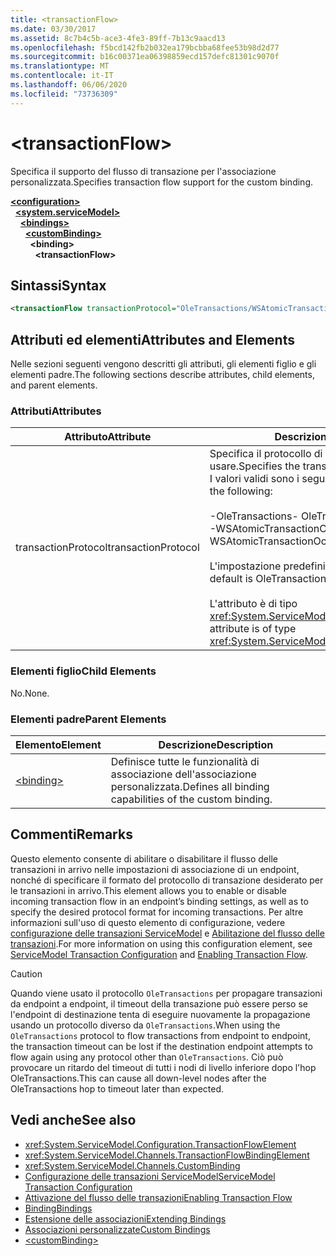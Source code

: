 ```yaml
---
title: <transactionFlow>
ms.date: 03/30/2017
ms.assetid: 8c7b4c5b-ace3-4fe3-89ff-7b13c9aacd13
ms.openlocfilehash: f5bcd142fb2b032ea179bcbba68fee53b98d2d77
ms.sourcegitcommit: b16c00371ea06398859ecd157defc81301c9070f
ms.translationtype: MT
ms.contentlocale: it-IT
ms.lasthandoff: 06/06/2020
ms.locfileid: "73736309"
---
```

# \<transactionFlow>
<span data-ttu-id="2ed50-101">Specifica il supporto del flusso di transazione per l'associazione personalizzata.</span><span class="sxs-lookup"><span data-stu-id="2ed50-101">Specifies transaction flow support for the custom binding.</span></span>  
  
[**\<configuration>**](../configuration-element.md)\
&nbsp;&nbsp;[**\<system.serviceModel>**](system-servicemodel.md)\
&nbsp;&nbsp;&nbsp;&nbsp;[**\<bindings>**](bindings.md)\
&nbsp;&nbsp;&nbsp;&nbsp;&nbsp;&nbsp;[**\<customBinding>**](custombinding.md)\
&nbsp;&nbsp;&nbsp;&nbsp;&nbsp;&nbsp;&nbsp;&nbsp;**\<binding>**\
&nbsp;&nbsp;&nbsp;&nbsp;&nbsp;&nbsp;&nbsp;&nbsp;&nbsp;&nbsp;**\<transactionFlow>**  
  
## <a name="syntax"></a><span data-ttu-id="2ed50-102">Sintassi</span><span class="sxs-lookup"><span data-stu-id="2ed50-102">Syntax</span></span>  
  
```xml  
<transactionFlow transactionProtocol="OleTransactions/WSAtomicTransactionOctober2004" />
```  
  
## <a name="attributes-and-elements"></a><span data-ttu-id="2ed50-103">Attributi ed elementi</span><span class="sxs-lookup"><span data-stu-id="2ed50-103">Attributes and Elements</span></span>  
 <span data-ttu-id="2ed50-104">Nelle sezioni seguenti vengono descritti gli attributi, gli elementi figlio e gli elementi padre.</span><span class="sxs-lookup"><span data-stu-id="2ed50-104">The following sections describe attributes, child elements, and parent elements.</span></span>  
  
### <a name="attributes"></a><span data-ttu-id="2ed50-105">Attributi</span><span class="sxs-lookup"><span data-stu-id="2ed50-105">Attributes</span></span>  
  
|<span data-ttu-id="2ed50-106">Attributo</span><span class="sxs-lookup"><span data-stu-id="2ed50-106">Attribute</span></span>|<span data-ttu-id="2ed50-107">Descrizione</span><span class="sxs-lookup"><span data-stu-id="2ed50-107">Description</span></span>|  
|---------------|-----------------|  
|<span data-ttu-id="2ed50-108">transactionProtocol</span><span class="sxs-lookup"><span data-stu-id="2ed50-108">transactionProtocol</span></span>|<span data-ttu-id="2ed50-109">Specifica il protocollo di transazione da usare.</span><span class="sxs-lookup"><span data-stu-id="2ed50-109">Specifies the transaction protocol to be used.</span></span> <span data-ttu-id="2ed50-110">I valori validi sono i seguenti:</span><span class="sxs-lookup"><span data-stu-id="2ed50-110">Valid values include the following:</span></span><br /><br /> <span data-ttu-id="2ed50-111">-OleTransactions</span><span class="sxs-lookup"><span data-stu-id="2ed50-111">-   OleTransactions</span></span><br /><span data-ttu-id="2ed50-112">-WSAtomicTransactionOctober2004</span><span class="sxs-lookup"><span data-stu-id="2ed50-112">-   WSAtomicTransactionOctober2004</span></span><br /><br /> <span data-ttu-id="2ed50-113">L'impostazione predefinita è OleTransactions.</span><span class="sxs-lookup"><span data-stu-id="2ed50-113">The default is OleTransactions.</span></span><br /><br /> <span data-ttu-id="2ed50-114">L'attributo è di tipo <xref:System.ServiceModel.TransactionProtocol>.</span><span class="sxs-lookup"><span data-stu-id="2ed50-114">This attribute is of type <xref:System.ServiceModel.TransactionProtocol>.</span></span>|  
  
### <a name="child-elements"></a><span data-ttu-id="2ed50-115">Elementi figlio</span><span class="sxs-lookup"><span data-stu-id="2ed50-115">Child Elements</span></span>  
 <span data-ttu-id="2ed50-116">No.</span><span class="sxs-lookup"><span data-stu-id="2ed50-116">None.</span></span>  
  
### <a name="parent-elements"></a><span data-ttu-id="2ed50-117">Elementi padre</span><span class="sxs-lookup"><span data-stu-id="2ed50-117">Parent Elements</span></span>  
  
|<span data-ttu-id="2ed50-118">Elemento</span><span class="sxs-lookup"><span data-stu-id="2ed50-118">Element</span></span>|<span data-ttu-id="2ed50-119">Descrizione</span><span class="sxs-lookup"><span data-stu-id="2ed50-119">Description</span></span>|  
|-------------|-----------------|  
|[\<binding>](bindings.md)|<span data-ttu-id="2ed50-120">Definisce tutte le funzionalità di associazione dell'associazione personalizzata.</span><span class="sxs-lookup"><span data-stu-id="2ed50-120">Defines all binding capabilities of the custom binding.</span></span>|  
  
## <a name="remarks"></a><span data-ttu-id="2ed50-121">Commenti</span><span class="sxs-lookup"><span data-stu-id="2ed50-121">Remarks</span></span>  
 <span data-ttu-id="2ed50-122">Questo elemento consente di abilitare o disabilitare il flusso delle transazioni in arrivo nelle impostazioni di associazione di un endpoint, nonché di specificare il formato del protocollo di transazione desiderato per le transazioni in arrivo.</span><span class="sxs-lookup"><span data-stu-id="2ed50-122">This element allows you to enable or disable incoming transaction flow in an endpoint’s binding settings, as well as to specify the desired protocol format for incoming transactions.</span></span> <span data-ttu-id="2ed50-123">Per altre informazioni sull'uso di questo elemento di configurazione, vedere [configurazione delle transazioni ServiceModel](../../../wcf/feature-details/servicemodel-transaction-configuration.md) e [Abilitazione del flusso delle transazioni](../../../wcf/feature-details/enabling-transaction-flow.md).</span><span class="sxs-lookup"><span data-stu-id="2ed50-123">For more information on using this configuration element, see [ServiceModel Transaction Configuration](../../../wcf/feature-details/servicemodel-transaction-configuration.md) and [Enabling Transaction Flow](../../../wcf/feature-details/enabling-transaction-flow.md).</span></span>  
  
> [!CAUTION]
> <span data-ttu-id="2ed50-124">Quando viene usato il protocollo `OleTransactions` per propagare transazioni da endpoint a endpoint, il timeout della transazione può essere perso se l'endpoint di destinazione tenta di eseguire nuovamente la propagazione usando un protocollo diverso da `OleTransactions`.</span><span class="sxs-lookup"><span data-stu-id="2ed50-124">When using the `OleTransactions` protocol to flow transactions from endpoint to endpoint, the transaction timeout can be lost if the destination endpoint attempts to flow again using any protocol other than `OleTransactions`.</span></span> <span data-ttu-id="2ed50-125">Ciò può provocare un ritardo del timeout di tutti i nodi di livello inferiore dopo l'hop OleTransactions.</span><span class="sxs-lookup"><span data-stu-id="2ed50-125">This can cause all down-level nodes after the OleTransactions hop to timeout later than expected.</span></span>  
  
## <a name="see-also"></a><span data-ttu-id="2ed50-126">Vedi anche</span><span class="sxs-lookup"><span data-stu-id="2ed50-126">See also</span></span>

- <xref:System.ServiceModel.Configuration.TransactionFlowElement>
- <xref:System.ServiceModel.Channels.TransactionFlowBindingElement>
- <xref:System.ServiceModel.Channels.CustomBinding>
- [<span data-ttu-id="2ed50-127">Configurazione delle transazioni ServiceModel</span><span class="sxs-lookup"><span data-stu-id="2ed50-127">ServiceModel Transaction Configuration</span></span>](../../../wcf/feature-details/servicemodel-transaction-configuration.md)
- [<span data-ttu-id="2ed50-128">Attivazione del flusso delle transazioni</span><span class="sxs-lookup"><span data-stu-id="2ed50-128">Enabling Transaction Flow</span></span>](../../../wcf/feature-details/enabling-transaction-flow.md)
- [<span data-ttu-id="2ed50-129">Binding</span><span class="sxs-lookup"><span data-stu-id="2ed50-129">Bindings</span></span>](../../../wcf/bindings.md)
- [<span data-ttu-id="2ed50-130">Estensione delle associazioni</span><span class="sxs-lookup"><span data-stu-id="2ed50-130">Extending Bindings</span></span>](../../../wcf/extending/extending-bindings.md)
- [<span data-ttu-id="2ed50-131">Associazioni personalizzate</span><span class="sxs-lookup"><span data-stu-id="2ed50-131">Custom Bindings</span></span>](../../../wcf/extending/custom-bindings.md)
- [\<customBinding>](custombinding.md)
